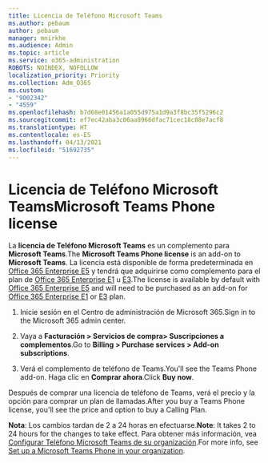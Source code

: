 ```yaml
---
title: Licencia de Teléfono Microsoft Teams
ms.author: pebaum
author: pebaum
manager: mnirkhe
ms.audience: Admin
ms.topic: article
ms.service: o365-administration
ROBOTS: NOINDEX, NOFOLLOW
localization_priority: Priority
ms.collection: Adm_O365
ms.custom:
- "9002342"
- "4559"
ms.openlocfilehash: b7d68e01456a1a055d975a1d9a3f8bc35f5296c2
ms.sourcegitcommit: ef7ec42aba3c06aa8966dfac71cec18c08e7acf8
ms.translationtype: HT
ms.contentlocale: es-ES
ms.lasthandoff: 04/13/2021
ms.locfileid: "51692735"
---
```

# <a name="microsoft-teams-phone-license"></a><span data-ttu-id="f9b57-102">Licencia de Teléfono Microsoft Teams</span><span class="sxs-lookup"><span data-stu-id="f9b57-102">Microsoft Teams Phone license</span></span>

<span data-ttu-id="f9b57-103">La **licencia de Teléfono Microsoft Teams** es un complemento para **Microsoft Teams**.</span><span class="sxs-lookup"><span data-stu-id="f9b57-103">The **Microsoft Teams Phone license** is an add-on to **Microsoft Teams**.</span></span> <span data-ttu-id="f9b57-104">La licencia está disponible de forma predeterminada en [Office 365 Enterprise E5](https://www.microsoft.com/microsoft-365/business/office-365-enterprise-e5-business-software?rtc=1&activetab=pivot%3aoverviewtab) y tendrá que adquirirse como complemento para el plan de [Office 365 Enterprise E1](https://products.office.com/business/office-365-enterprise-e1-business-software) u [E3](https://products.office.com/business/office-365-enterprise-e3-business-software).</span><span class="sxs-lookup"><span data-stu-id="f9b57-104">The license is available by default with [Office 365 Enterprise E5](https://www.microsoft.com/microsoft-365/business/office-365-enterprise-e5-business-software?rtc=1&activetab=pivot%3aoverviewtab) and will need to be purchased as an add-on for [Office 365 Enterprise E1](https://products.office.com/business/office-365-enterprise-e1-business-software) or [E3](https://products.office.com/business/office-365-enterprise-e3-business-software) plan.</span></span>

1. <span data-ttu-id="f9b57-105">Inicie sesión en el Centro de administración de Microsoft 365.</span><span class="sxs-lookup"><span data-stu-id="f9b57-105">Sign in to the Microsoft 365 admin center.</span></span>

2. <span data-ttu-id="f9b57-106">Vaya a **Facturación > Servicios de compra> Suscripciones a complementos**.</span><span class="sxs-lookup"><span data-stu-id="f9b57-106">Go to **Billing > Purchase services > Add-on subscriptions**.</span></span> 

3. <span data-ttu-id="f9b57-107">Verá el complemento de teléfono de Teams.</span><span class="sxs-lookup"><span data-stu-id="f9b57-107">You'll see the Teams Phone add-on.</span></span> <span data-ttu-id="f9b57-108">Haga clic en **Comprar ahora**.</span><span class="sxs-lookup"><span data-stu-id="f9b57-108">Click **Buy now**.</span></span>

<span data-ttu-id="f9b57-109">Después de comprar una licencia de teléfono de Teams, verá el precio y la opción para comprar un plan de llamadas.</span><span class="sxs-lookup"><span data-stu-id="f9b57-109">After you buy a Teams Phone license, you'll see the price and option to buy a Calling Plan.</span></span>

<span data-ttu-id="f9b57-110">**Nota**: Los cambios tardan de 2 a 24 horas en efectuarse.</span><span class="sxs-lookup"><span data-stu-id="f9b57-110">**Note**: It takes 2 to 24 hours for the changes to take effect.</span></span> <span data-ttu-id="f9b57-111">Para obtener más información, vea [Configurar Teléfono Microsoft Teams de su organización](https://docs.microsoft.com/MicrosoftTeams/setting-up-your-phone-system).</span><span class="sxs-lookup"><span data-stu-id="f9b57-111">For more info, see [Set up a Microsoft Teams Phone in your organization](https://docs.microsoft.com/MicrosoftTeams/setting-up-your-phone-system).</span></span> 

